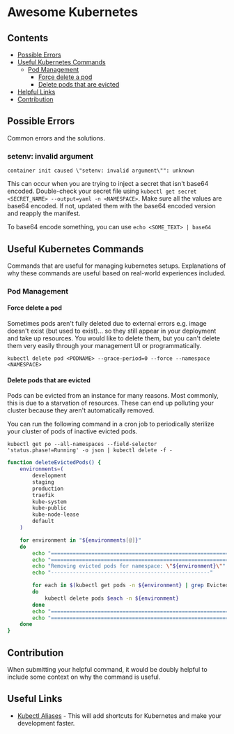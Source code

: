 # Awesome Kubernetes

## Contents
* [Possible Errors](#possible-errors)
* [Useful Kubernetes Commands](#useful-kubernetes-commands)
    * [Pod Management](#pod-management)
        * [Force delete a pod](#force-delete-a-pod)
        * [Delete pods that are evicted](#delete-pods-that-are-evicted)
* [Helpful Links](#useful-links)
* [Contribution](#contribution)

## Possible Errors
Common errors and the solutions.

### setenv: invalid argument
```
container init caused \"setenv: invalid argument\"": unknown
```
This can occur when you are trying to inject a secret that isn't base64 encoded. Double-check your secret file using `kubectl get secret <SECRET_NAME> --output=yaml -n <NAMESPACE>`. Make sure all the values are base64 encoded. If not, updated them
with the base64 encoded version and reapply the manifest.

To base64 encode something, you can use `echo <SOME_TEXT> | base64`

## Useful Kubernetes Commands
Commands that are useful for managing kubernetes setups. Explanations
of why these commands are useful based on real-world experiences included.

### Pod Management
#### Force delete a pod
Sometimes pods aren't fully deleted due to external errors e.g. image doesn't
exist (but used to exist)... so they still appear in your deployment and take up resources. You
would like to delete them, but you can't delete them very easily through your
management UI or programmatically.

`kubectl delete pod <PODNAME> --grace-period=0 --force --namespace <NAMESPACE>`

#### Delete pods that are evicted
Pods can be evicted from an instance for many reasons. Most commonly, this is due
to a starvation of resources. These can end up polluting your cluster because
they aren't automatically removed.

You can run the following command in a cron job to periodically sterilize your
cluster of pods of inactive evicted pods.

`kubectl get po --all-namespaces --field-selector 'status.phase!=Running' -o json | kubectl delete -f -`
```sh
function deleteEvictedPods() {
    environments=(
        development
        staging
        production
        traefik
        kube-system
        kube-public
        kube-node-lease
        default
    )

    for environment in "${environments[@]}"
    do
        echo "==================================================================================="
        echo "==================================================================================="
        echo "Removing evicted pods for namespace: \"${environment}\""
        echo "---------------------------------------------------"

        for each in $(kubectl get pods -n ${environment} | grep Evicted | awk '{print $1}');
        do
            kubectl delete pods $each -n ${environment}
        done
        echo "==================================================================================="
        echo "==================================================================================="
    done
}
```

## Contribution
When submitting your helpful command, it would be doubly helpful to include some context
on why the command is useful.

## Useful Links
- [Kubectl Aliases](https://github.com/ahmetb/kubectl-aliases) - This will
add shortcuts for Kubernetes and make your development faster.
